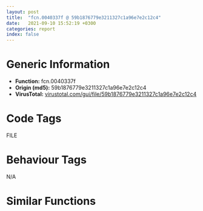 ```yaml
---
layout: post
title:  "fcn.0040337f @ 59b1876779e3211327c1a96e7e2c12c4"
date:   2021-09-10 15:52:19 +0300
categories: report
index: false
---
```


# Generic Information
- **Function:** fcn.0040337f
- **Origin (md5):** 59b1876779e3211327c1a96e7e2c12c4
- **VirusTotal:** [virustotal.com/gui/file/59b1876779e3211327c1a96e7e2c12c4][virustotal_ref]

# Code Tags
<span class="tag" id="FILE">FILE</span>


# Behaviour Tags
<span class="bhv-tag" id="na">N/A</span>

# Similar Functions
<script type="text/javascript" src="https://www.gstatic.com/charts/loader.js"></script>
<script type="text/javascript">

    google.charts.load('current', {'packages':['corechart']});
    google.charts.setOnLoadCallback(drawChart);

    function drawChart() {
    var data = new google.visualization.DataTable();
        data.addColumn('number', 'X');
        data.addColumn('number', 'Y');
        data.addColumn({type: 'string', role: 'tooltip', 'p': {'html': true}});
        data.addColumn({'type': 'string', 'role': 'style'});
        
        data.addRows([
    [-131.36648559570312, -133.60076904296875, '<b><a href="/report/fcn.0040337f@59b1876779e3211327c1a96e7e2c12c4">fcn.0040337f</a><br>@59b1876779e3211327c1a96e7e2c12c4</b><br>push ebp<br>mov ebp, esp<br>sub esp, 0x94<br>push ebx<br>push esi<br>mov esi, dword[ebp+0x14]<br>push edi<br>mov edi, dword[ebp+0x10]<br>mov dword[ebp-8], esi<br>test edi, edi<br>jne 0x40339f<br>mov dword[ebp-8], 0x8000<br>and dword[ebp-4], 0<br>mov ebx, edi<br>test edi, edi<br>jne 0x4033ae<br>mov ebx, 0x423150<br>mov eax, dword[ebp+8]<br>test eax, eax<br>js 0x4033c3<br>mov ecx, dword[0x472e18]<br>add ecx, eax<br>push ecx<br>call fcn.00403368<br>push 4<br>lea eax, [ebp+0x14]<br>push eax<br>call fcn.00403336<br>test eax, eax<br>jne 0x4033da<br>push 0xfffffffffffffffd<br>pop eax<br>jmp 0x403539<br>test dword[ebp+0x14], 0x80000000<br>je 0x403518<br>call dword[sym.imp.KERNEL32.dll_GetTickCount]<br>mov ecx, 0x433158<br>mov dword[ebp-0xc], eax<br>call fcn.004072f2<br>and dword[ebp+0x14], 0x7fffffff<br>mov eax, dword[ebp+0x14]<br>mov dword[ebp+8], eax<br>jle 0x403536<br>mov esi, 0x4000<br>cmp dword[ebp+0x14], esi<br>jge 0x40341a<br>mov esi, dword[ebp+0x14]<br>push esi<br>mov edi, 0x41f150<br>push edi<br>call fcn.00403336<br>test eax, eax<br>je 0x4033d2<br>sub dword[ebp+0x14], esi<br>mov dword[0x433170], edi<br>mov dword[0x433174], esi<br>mov eax, dword[ebp-8]<br>mov ecx, 0x433158<br>mov dword[0x433178], ebx<br>mov dword[0x43317c], eax<br>call fcn.00407312<br>mov dword[ebp-0x10], eax<br>test eax, eax<br>js 0x40350a<br>mov esi, dword[0x433178]<br>sub esi, ebx<br>call dword[sym.imp.KERNEL32.dll_GetTickCount]<br>test byte[0x472eb4], 1<br>mov edi, eax<br>je 0x4034be<br>sub eax, dword[ebp-0xc]<br>cmp eax, 0xc8<br>ja 0x403485<br>cmp dword[ebp+0x14], 0<br>jne 0x4034be<br>push dword[ebp+8]<br>mov eax, dword[ebp+8]<br>sub eax, dword[ebp+0x14]<br>push 0x64<br>push eax<br>call dword[sym.imp.KERNEL32.dll_MulDiv]<br>push eax<br>lea eax, [ebp-0x94]<br>push str....__d__<br>push eax<br>call dword[sym.imp.USER32.dll_wsprintfW]<br>add esp, 0xc<br>lea eax, [ebp-0x94]<br>push eax<br>push 0<br>call fcn.00404f72<br>mov dword[ebp-0xc], edi<br>xor eax, eax<br>cmp esi, eax<br>je 0x4034ff<br>cmp dword[ebp+0x10], eax<br>jne 0x4034e7<br>push eax<br>lea eax, [ebp-0x14]<br>push eax<br>push esi<br>push ebx<br>push dword[ebp+0xc]<br>call dword[sym.imp.KERNEL32.dll_WriteFile]<br>test eax, eax<br>je 0x403511<br>cmp dword[ebp-0x14], esi<br>jne 0x403511<br>add dword[ebp-4], esi<br>jmp 0x4034f3<br>add dword[ebp-4], esi<br>sub dword[ebp-8], esi<br>mov ebx, dword[0x433178]<br>cmp dword[ebp-0x10], 1<br>jne 0x403439<br>jmp 0x403536<br>cmp dword[ebp+0x14], eax<br>jg 0x40340d<br>jmp 0x403536<br>push 0xfffffffffffffffc<br>jmp 0x4033d4<br>push 0xfffffffffffffffe<br>jmp 0x4033d4<br>test edi, edi<br>je 0x40357f<br>cmp dword[ebp+0x14], esi<br>jge 0x403524<br>mov esi, dword[ebp+0x14]<br>push esi<br>push edi<br>call fcn.00403336<br>test eax, eax<br>je 0x4033d2<br>mov dword[ebp-4], esi<br>mov eax, dword[ebp-4]<br>pop edi<br>pop esi<br>pop ebx<br>leave <br>ret 0x10<br>mov esi, dword[ebp-8]<br>cmp dword[ebp+0x14], esi<br>jge 0x40354b<br>mov esi, dword[ebp+0x14]<br>push esi<br>mov edi, 0x41f150<br>push edi<br>call fcn.00403336<br>test eax, eax<br>je 0x4033d2<br>push 0<br>lea eax, [ebp+0x10]<br>push eax<br>push esi<br>push edi<br>push dword[ebp+0xc]<br>call dword[sym.imp.KERNEL32.dll_WriteFile]<br>test eax, eax<br>je 0x403511<br>cmp esi, dword[ebp+0x10]<br>jne 0x403511<br>add dword[ebp-4], esi<br>sub dword[ebp+0x14], esi<br>cmp dword[ebp+0x14], 0<br>jg 0x403540<br>jmp 0x403536<br><eoc> ', 'point { fill-color: #e0440e; }'],
[-39.21892547607422, -174.56558227539062, '<b><a href="/report/fcn.00402e6c@0c82eefbb8a4714538e49f74fe0058a6">fcn.00402e6c</a><br>@0c82eefbb8a4714538e49f74fe0058a6</b><br>push ebp<br>mov ebp, esp<br>sub esp, 0x54<br>push ebx<br>push esi<br>mov esi, dword[ebp+0x14]<br>push edi<br>mov edi, dword[ebp+0x10]<br>mov dword[ebp-8], esi<br>test edi, edi<br>jne 0x402e89<br>mov dword[ebp-8], 0x8000<br>and dword[ebp-4], 0<br>mov ebx, edi<br>test edi, edi<br>jne 0x402e98<br>mov ebx, 0x417c70<br>mov eax, dword[ebp+8]<br>test eax, eax<br>jl 0x402ead<br>mov ecx, dword[0x446f18]<br>add ecx, eax<br>push ecx<br>call fcn.00403091<br>lea eax, [ebp+0x14]<br>push 4<br>push eax<br>call fcn.0040305f<br>test eax, eax<br>je 0x40300a<br>test byte[ebp+0x17], 0x80<br>je 0x402ff3<br>call dword[sym.imp.KERNEL32.dll_GetTickCount]<br>mov ecx, 0x413be0<br>mov dword[ebp-0xc], eax<br>call fcn.00405f6f<br>and dword[ebp+0x14], 0x7fffffff<br>mov eax, dword[ebp+0x14]<br>mov dword[ebp+8], eax<br>jle 0x403055<br>mov esi, 0x4000<br>cmp dword[ebp+0x14], esi<br>jge 0x402efd<br>mov esi, dword[ebp+0x14]<br>mov edi, 0x413c70<br>push esi<br>push edi<br>call fcn.0040305f<br>test eax, eax<br>je 0x40300a<br>sub dword[ebp+0x14], esi<br>mov dword[0x413bf8], edi<br>mov dword[0x413bfc], esi<br>mov eax, dword[ebp-8]<br>mov ecx, 0x413be0<br>mov dword[0x413c00], ebx<br>mov dword[0x413c04], eax<br>call fcn.00405f8f<br>test eax, eax<br>mov dword[ebp-0x14], eax<br>jl 0x402feb<br>mov esi, dword[0x413c00]<br>sub esi, ebx<br>call dword[sym.imp.KERNEL32.dll_GetTickCount]<br>test byte[0x446f74], 1<br>mov edi, eax<br>je 0x402f9f<br>sub eax, dword[ebp-0xc]<br>cmp eax, 0xc8<br>ja 0x402f6c<br>cmp dword[ebp+0x14], 0<br>jne 0x402f9f<br>mov eax, dword[ebp+8]<br>push dword[ebp+8]<br>sub eax, dword[ebp+0x14]<br>push 0x64<br>push eax<br>call dword[sym.imp.KERNEL32.dll_MulDiv]<br>push eax<br>lea eax, [ebp-0x54]<br>push str....__d__<br>push eax<br>call dword[sym.imp.USER32.dll_wsprintfA]<br>add esp, 0xc<br>lea eax, [ebp-0x54]<br>push eax<br>push 0<br>call fcn.00404e71<br>mov dword[ebp-0xc], edi<br>xor eax, eax<br>cmp esi, eax<br>je 0x402fe0<br>cmp dword[ebp+0x10], eax<br>jne 0x402fc8<br>push eax<br>lea eax, [ebp-0x10]<br>push eax<br>push esi<br>push ebx<br>push dword[ebp+0xc]<br>call dword[sym.imp.KERNEL32.dll_WriteFile]<br>test eax, eax<br>je 0x402fef<br>cmp dword[ebp-0x10], esi<br>jne 0x402fef<br>add dword[ebp-4], esi<br>jmp 0x402fd4<br>add dword[ebp-4], esi<br>sub dword[ebp-8], esi<br>mov ebx, dword[0x413c00]<br>cmp dword[ebp-0x14], 1<br>jne 0x402f20<br>jmp 0x403055<br>cmp dword[ebp+0x14], eax<br>jg 0x402ef0<br>jmp 0x403055<br>push 0xfffffffffffffffc<br>jmp 0x40300c<br>push 0xfffffffffffffffe<br>jmp 0x40300c<br>test edi, edi<br>je 0x40304a<br>cmp dword[ebp+0x14], esi<br>jge 0x402fff<br>mov esi, dword[ebp+0x14]<br>push esi<br>push edi<br>call fcn.0040305f<br>test eax, eax<br>jne 0x403052<br>push 0xfffffffffffffffd<br>pop eax<br>jmp 0x403058<br>mov esi, dword[ebp-8]<br>cmp dword[ebp+0x14], esi<br>jge 0x40301a<br>mov esi, dword[ebp+0x14]<br>mov edi, 0x413c70<br>push esi<br>push edi<br>call fcn.0040305f<br>test eax, eax<br>je 0x40300a<br>lea eax, [ebp+0x10]<br>push 0<br>push eax<br>push esi<br>push edi<br>push dword[ebp+0xc]<br>call dword[sym.imp.KERNEL32.dll_WriteFile]<br>test eax, eax<br>je 0x402fef<br>cmp esi, dword[ebp+0x10]<br>jne 0x402fef<br>add dword[ebp-4], esi<br>sub dword[ebp+0x14], esi<br>cmp dword[ebp+0x14], 0<br>jg 0x40300f<br>jmp 0x403055<br>mov dword[ebp-4], esi<br>mov eax, dword[ebp-4]<br>pop edi<br>pop esi<br>pop ebx<br>leave <br>ret 0x10<br><eoc> ', 'null'],
[4.118288040161133, 47.92256546020508, '<b><a href="/report/fcn.0040337f@fc08a944a357dc216338592f13f65b60">fcn.0040337f</a><br>@fc08a944a357dc216338592f13f65b60</b><br>push ebp<br>mov ebp, esp<br>sub esp, 0x94<br>push ebx<br>push esi<br>mov esi, dword[ebp+0x14]<br>push edi<br>mov edi, dword[ebp+0x10]<br>mov dword[ebp-8], esi<br>test edi, edi<br>jne 0x40339f<br>mov dword[ebp-8], 0x8000<br>and dword[ebp-4], 0<br>mov ebx, edi<br>test edi, edi<br>jne 0x4033ae<br>mov ebx, 0x423150<br>mov eax, dword[ebp+8]<br>test eax, eax<br>js 0x4033c3<br>mov ecx, dword[0x472e18]<br>add ecx, eax<br>push ecx<br>call fcn.00403368<br>push 4<br>lea eax, [ebp+0x14]<br>push eax<br>call fcn.00403336<br>test eax, eax<br>jne 0x4033da<br>push 0xfffffffffffffffd<br>pop eax<br>jmp 0x403539<br>test dword[ebp+0x14], 0x80000000<br>je 0x403518<br>call dword[sym.imp.KERNEL32.dll_GetTickCount]<br>mov ecx, 0x433158<br>mov dword[ebp-0xc], eax<br>call fcn.004072f2<br>and dword[ebp+0x14], 0x7fffffff<br>mov eax, dword[ebp+0x14]<br>mov dword[ebp+8], eax<br>jle 0x403536<br>mov esi, 0x4000<br>cmp dword[ebp+0x14], esi<br>jge 0x40341a<br>mov esi, dword[ebp+0x14]<br>push esi<br>mov edi, 0x41f150<br>push edi<br>call fcn.00403336<br>test eax, eax<br>je 0x4033d2<br>sub dword[ebp+0x14], esi<br>mov dword[0x433170], edi<br>mov dword[0x433174], esi<br>mov eax, dword[ebp-8]<br>mov ecx, 0x433158<br>mov dword[0x433178], ebx<br>mov dword[0x43317c], eax<br>call fcn.00407312<br>mov dword[ebp-0x10], eax<br>test eax, eax<br>js 0x40350a<br>mov esi, dword[0x433178]<br>sub esi, ebx<br>call dword[sym.imp.KERNEL32.dll_GetTickCount]<br>test byte[0x472eb4], 1<br>mov edi, eax<br>je 0x4034be<br>sub eax, dword[ebp-0xc]<br>cmp eax, 0xc8<br>ja 0x403485<br>cmp dword[ebp+0x14], 0<br>jne 0x4034be<br>push dword[ebp+8]<br>mov eax, dword[ebp+8]<br>sub eax, dword[ebp+0x14]<br>push 0x64<br>push eax<br>call dword[sym.imp.KERNEL32.dll_MulDiv]<br>push eax<br>lea eax, [ebp-0x94]<br>push str....__d__<br>push eax<br>call dword[sym.imp.USER32.dll_wsprintfW]<br>add esp, 0xc<br>lea eax, [ebp-0x94]<br>push eax<br>push 0<br>call fcn.00404f72<br>mov dword[ebp-0xc], edi<br>xor eax, eax<br>cmp esi, eax<br>je 0x4034ff<br>cmp dword[ebp+0x10], eax<br>jne 0x4034e7<br>push eax<br>lea eax, [ebp-0x14]<br>push eax<br>push esi<br>push ebx<br>push dword[ebp+0xc]<br>call dword[sym.imp.KERNEL32.dll_WriteFile]<br>test eax, eax<br>je 0x403511<br>cmp dword[ebp-0x14], esi<br>jne 0x403511<br>add dword[ebp-4], esi<br>jmp 0x4034f3<br>add dword[ebp-4], esi<br>sub dword[ebp-8], esi<br>mov ebx, dword[0x433178]<br>cmp dword[ebp-0x10], 1<br>jne 0x403439<br>jmp 0x403536<br>cmp dword[ebp+0x14], eax<br>jg 0x40340d<br>jmp 0x403536<br>push 0xfffffffffffffffc<br>jmp 0x4033d4<br>push 0xfffffffffffffffe<br>jmp 0x4033d4<br>test edi, edi<br>je 0x40357f<br>cmp dword[ebp+0x14], esi<br>jge 0x403524<br>mov esi, dword[ebp+0x14]<br>push esi<br>push edi<br>call fcn.00403336<br>test eax, eax<br>je 0x4033d2<br>mov dword[ebp-4], esi<br>mov eax, dword[ebp-4]<br>pop edi<br>pop esi<br>pop ebx<br>leave <br>ret 0x10<br>mov esi, dword[ebp-8]<br>cmp dword[ebp+0x14], esi<br>jge 0x40354b<br>mov esi, dword[ebp+0x14]<br>push esi<br>mov edi, 0x41f150<br>push edi<br>call fcn.00403336<br>test eax, eax<br>je 0x4033d2<br>push 0<br>lea eax, [ebp+0x10]<br>push eax<br>push esi<br>push edi<br>push dword[ebp+0xc]<br>call dword[sym.imp.KERNEL32.dll_WriteFile]<br>test eax, eax<br>je 0x403511<br>cmp esi, dword[ebp+0x10]<br>jne 0x403511<br>add dword[ebp-4], esi<br>sub dword[ebp+0x14], esi<br>cmp dword[ebp+0x14], 0<br>jg 0x403540<br>jmp 0x403536<br><eoc> ', 'null'],
[50.50100326538086, -128.1116485595703, '<b><a href="/report/fcn.0040337f@999ae3491971c32d67bd4c32561ea381">fcn.0040337f</a><br>@999ae3491971c32d67bd4c32561ea381</b><br>push ebp<br>mov ebp, esp<br>sub esp, 0x98<br>push ebx<br>mov ebx, dword[ebp+0x10]<br>push esi<br>mov esi, dword[ebp+0x14]<br>push edi<br>xor edi, edi<br>mov dword[ebp-8], esi<br>cmp ebx, edi<br>jne 0x4033a1<br>mov dword[ebp-8], 0x8000<br>mov dword[ebp-4], edi<br>mov dword[ebp-0xc], ebx<br>cmp ebx, edi<br>jne 0x4033b2<br>mov dword[ebp-0xc], 0x424170<br>mov eax, dword[ebp+8]<br>cmp eax, edi<br>jl 0x4033c7<br>mov ecx, dword[0x47eaf8]<br>add ecx, eax<br>push ecx<br>call fcn.00403368<br>push 4<br>lea eax, [ebp+0x14]<br>push eax<br>call fcn.00403336<br>test eax, eax<br>jne 0x4033de<br>push 0xfffffffffffffffd<br>pop eax<br>jmp 0x403567<br>test dword[ebp+0x14], 0x80000000<br>je 0x403546<br>mov ebx, dword[sym.imp.KERNEL32.dll_GetTickCount]<br>call ebx<br>and dword[ebp+0x14], 0x7fffffff<br>mov dword[ebp-0x10], eax<br>mov eax, 0x435d28<br>mov dword[0x43dd30], eax<br>mov dword[0x43dd2c], eax<br>mov eax, dword[ebp+0x14]<br>mov dword[0x434188], 8<br>mov dword[0x4346a4], edi<br>mov dword[0x4346a0], edi<br>mov dword[0x43dd28], 0x43dd28<br>mov dword[ebp+8], eax<br>jle 0x403564<br>mov esi, 0x4000<br>cmp dword[ebp+0x14], esi<br>jge 0x403445<br>mov esi, dword[ebp+0x14]<br>push esi<br>mov edi, 0x420170<br>push edi<br>call fcn.00403336<br>test eax, eax<br>je 0x4033d6<br>sub dword[ebp+0x14], esi<br>mov dword[0x434178], edi<br>mov dword[0x43417c], esi<br>mov eax, dword[ebp-8]<br>mov edi, dword[ebp-0xc]<br>push 0x434178<br>mov dword[0x434180], edi<br>mov dword[0x434184], eax<br>call fcn.004076a0<br>mov dword[ebp-0x14], eax<br>test eax, eax<br>js 0x403538<br>mov esi, dword[0x434180]<br>sub esi, edi<br>call ebx<br>test byte[0x47eb94], 1<br>mov edi, eax<br>je 0x4034e8<br>sub eax, dword[ebp-0x10]<br>cmp eax, 0xc8<br>ja 0x4034af<br>cmp dword[ebp+0x14], 0<br>jne 0x4034e8<br>push dword[ebp+8]<br>mov eax, dword[ebp+8]<br>sub eax, dword[ebp+0x14]<br>push 0x64<br>push eax<br>call dword[sym.imp.KERNEL32.dll_MulDiv]<br>push eax<br>lea eax, [ebp-0x98]<br>push str....__d__<br>push eax<br>call dword[sym.imp.USER32.dll_wsprintfW]<br>add esp, 0xc<br>lea eax, [ebp-0x98]<br>push eax<br>push 0<br>call fcn.00404f9e<br>mov dword[ebp-0x10], edi<br>xor eax, eax<br>cmp esi, eax<br>je 0x40352d<br>cmp dword[ebp+0x10], eax<br>jne 0x403513<br>push eax<br>lea eax, [ebp-0x18]<br>push eax<br>push esi<br>push dword[ebp-0xc]<br>push dword[ebp+0xc]<br>call dword[sym.imp.KERNEL32.dll_WriteFile]<br>test eax, eax<br>je 0x40353f<br>cmp dword[ebp-0x18], esi<br>jne 0x40353f<br>add dword[ebp-4], esi<br>jmp 0x403521<br>mov eax, dword[0x434180]<br>add dword[ebp-4], esi<br>sub dword[ebp-8], esi<br>mov dword[ebp-0xc], eax<br>cmp dword[ebp-0x14], 1<br>jne 0x403464<br>jmp 0x403564<br>cmp dword[ebp+0x14], eax<br>jg 0x403438<br>jmp 0x403564<br>push 0xfffffffffffffffc<br>jmp 0x4033d8<br>push 0xfffffffffffffffe<br>jmp 0x4033d8<br>cmp ebx, edi<br>je 0x4035ac<br>cmp dword[ebp+0x14], esi<br>jge 0x403552<br>mov esi, dword[ebp+0x14]<br>push esi<br>push ebx<br>call fcn.00403336<br>test eax, eax<br>je 0x4033d6<br>mov dword[ebp-4], esi<br>mov eax, dword[ebp-4]<br>pop edi<br>pop esi<br>pop ebx<br>leave <br>ret 0x10<br>mov esi, dword[ebp-8]<br>cmp dword[ebp+0x14], esi<br>jge 0x403579<br>mov esi, dword[ebp+0x14]<br>push esi<br>mov ebx, 0x420170<br>push ebx<br>call fcn.00403336<br>test eax, eax<br>je 0x4033d6<br>push edi<br>lea eax, [ebp+0x10]<br>push eax<br>push esi<br>push ebx<br>push dword[ebp+0xc]<br>call dword[sym.imp.KERNEL32.dll_WriteFile]<br>test eax, eax<br>je 0x40353f<br>cmp esi, dword[ebp+0x10]<br>jne 0x40353f<br>add dword[ebp-4], esi<br>sub dword[ebp+0x14], esi<br>cmp dword[ebp+0x14], edi<br>jg 0x40356e<br>jmp 0x403564<br><eoc> ', 'null'],
[69.49150085449219, -29.026472091674805, '<b><a href="/report/fcn.00402e5b@8cfdb0713f3b8f9b0a5ef775f40cf182">fcn.00402e5b</a><br>@8cfdb0713f3b8f9b0a5ef775f40cf182</b><br>push ebp<br>mov ebp, esp<br>sub esp, 0x58<br>push ebx<br>push esi<br>mov esi, dword[ebp+0x14]<br>push edi<br>mov edi, dword[ebp+0x10]<br>mov dword[ebp-8], esi<br>test edi, edi<br>jne 0x402e78<br>mov dword[ebp-8], reloc.GDI32.dll_SetTextColor<br>and dword[ebp-4], 0<br>mov dword[ebp-0xc], edi<br>test edi, edi<br>jne 0x402e8a<br>mov dword[ebp-0xc], 0x418b88<br>mov eax, dword[ebp+8]<br>test eax, eax<br>jl 0x402e9f<br>mov ecx, dword[0x42ebb8]<br>add ecx, eax<br>push ecx<br>call fcn.004030af<br>lea eax, [ebp+0x14]<br>push 4<br>push eax<br>call fcn.0040307d<br>test eax, eax<br>je 0x403028<br>test byte[ebp+0x17], 0x80<br>je 0x403011<br>mov ebx, dword[sym.imp.KERNEL32.dll_GetTickCount]<br>call ebx<br>and dword[0x40b4ec], 0<br>and dword[0x40b4e8], 0<br>and dword[ebp+0x14], 0x7fffffff<br>mov dword[ebp-0x10], eax<br>mov eax, 0x40cb70<br>mov dword[0x40afd0], 8<br>mov dword[0x414b78], eax<br>mov dword[0x414b74], eax<br>mov eax, dword[ebp+0x14]<br>mov dword[0x414b70], 0x414b70<br>mov dword[ebp+8], eax<br>jle 0x403073<br>mov esi, 0x4000<br>cmp dword[ebp+0x14], esi<br>jge 0x402f18<br>mov esi, dword[ebp+0x14]<br>mov edi, 0x414b88<br>push esi<br>push edi<br>call fcn.0040307d<br>test eax, eax<br>je 0x403028<br>sub dword[ebp+0x14], esi<br>mov dword[0x40afc0], edi<br>mov dword[0x40afc4], esi<br>mov edi, dword[ebp-0xc]<br>mov eax, dword[ebp-8]<br>push 0x40afc0<br>mov dword[0x40afc8], edi<br>mov dword[0x40afcc], eax<br>call fcn.00405e08<br>test eax, eax<br>mov dword[ebp-0x18], eax<br>jl 0x403009<br>mov esi, dword[0x40afc8]<br>sub esi, edi<br>call ebx<br>test byte[0x42ec14], 1<br>mov edi, eax<br>je 0x402fb9<br>sub eax, dword[ebp-0x10]<br>cmp eax, 0xc8<br>ja 0x402f86<br>cmp dword[ebp+0x14], 0<br>jne 0x402fb9<br>mov eax, dword[ebp+8]<br>push dword[ebp+8]<br>sub eax, dword[ebp+0x14]<br>push 0x64<br>push eax<br>call dword[sym.imp.KERNEL32.dll_MulDiv]<br>push eax<br>lea eax, [ebp-0x58]<br>push str....__d__<br>push eax<br>call dword[sym.imp.USER32.dll_wsprintfA]<br>add esp, 0xc<br>lea eax, [ebp-0x58]<br>push eax<br>push 0<br>call fcn.00404daa<br>mov dword[ebp-0x10], edi<br>xor eax, eax<br>cmp esi, eax<br>je 0x402ffe<br>cmp dword[ebp+0x10], eax<br>jne 0x402fe4<br>push eax<br>lea eax, [ebp-0x14]<br>push eax<br>push esi<br>push dword[ebp-0xc]<br>push dword[ebp+0xc]<br>call dword[sym.imp.KERNEL32.dll_WriteFile]<br>test eax, eax<br>je 0x40300d<br>cmp dword[ebp-0x14], esi<br>jne 0x40300d<br>add dword[ebp-4], esi<br>jmp 0x402ff2<br>mov eax, dword[0x40afc8]<br>add dword[ebp-4], esi<br>sub dword[ebp-8], esi<br>mov dword[ebp-0xc], eax<br>cmp dword[ebp-0x18], 1<br>jne 0x402f3b<br>jmp 0x403073<br>cmp dword[ebp+0x14], eax<br>jg 0x402f0b<br>jmp 0x403073<br>push 0xfffffffffffffffc<br>jmp 0x40302a<br>push 0xfffffffffffffffe<br>jmp 0x40302a<br>test edi, edi<br>je 0x403068<br>cmp dword[ebp+0x14], esi<br>jge 0x40301d<br>mov esi, dword[ebp+0x14]<br>push esi<br>push edi<br>call fcn.0040307d<br>test eax, eax<br>jne 0x403070<br>push 0xfffffffffffffffd<br>pop eax<br>jmp 0x403076<br>mov esi, dword[ebp-8]<br>cmp dword[ebp+0x14], esi<br>jge 0x403038<br>mov esi, dword[ebp+0x14]<br>mov edi, 0x414b88<br>push esi<br>push edi<br>call fcn.0040307d<br>test eax, eax<br>je 0x403028<br>lea eax, [ebp+0x10]<br>push 0<br>push eax<br>push esi<br>push edi<br>push dword[ebp+0xc]<br>call dword[sym.imp.KERNEL32.dll_WriteFile]<br>test eax, eax<br>je 0x40300d<br>cmp esi, dword[ebp+0x10]<br>jne 0x40300d<br>add dword[ebp-4], esi<br>sub dword[ebp+0x14], esi<br>cmp dword[ebp+0x14], 0<br>jg 0x40302d<br>jmp 0x403073<br>mov dword[ebp-4], esi<br>mov eax, dword[ebp-4]<br>pop edi<br>pop esi<br>pop ebx<br>leave <br>ret 0x10<br><eoc> ', 'null'],
[-43.003944396972656, -58.39570617675781, '<b><a href="/report/fcn.0040337f@e7f0482c425f7bc9cd320f60c1cfa28c">fcn.0040337f</a><br>@e7f0482c425f7bc9cd320f60c1cfa28c</b><br>push ebp<br>mov ebp, esp<br>sub esp, 0x94<br>push ebx<br>push esi<br>mov esi, dword[ebp+0x14]<br>push edi<br>mov edi, dword[ebp+0x10]<br>mov dword[ebp-8], esi<br>test edi, edi<br>jne 0x40339f<br>mov dword[ebp-8], 0x8000<br>and dword[ebp-4], 0<br>mov ebx, edi<br>test edi, edi<br>jne 0x4033ae<br>mov ebx, 0x423150<br>mov eax, dword[ebp+8]<br>test eax, eax<br>js 0x4033c3<br>mov ecx, dword[0x472e18]<br>add ecx, eax<br>push ecx<br>call fcn.00403368<br>push 4<br>lea eax, [ebp+0x14]<br>push eax<br>call fcn.00403336<br>test eax, eax<br>jne 0x4033da<br>push 0xfffffffffffffffd<br>pop eax<br>jmp 0x403539<br>test dword[ebp+0x14], 0x80000000<br>je 0x403518<br>call dword[sym.imp.KERNEL32.dll_GetTickCount]<br>mov ecx, 0x433158<br>mov dword[ebp-0xc], eax<br>call fcn.004072f2<br>and dword[ebp+0x14], 0x7fffffff<br>mov eax, dword[ebp+0x14]<br>mov dword[ebp+8], eax<br>jle 0x403536<br>mov esi, 0x4000<br>cmp dword[ebp+0x14], esi<br>jge 0x40341a<br>mov esi, dword[ebp+0x14]<br>push esi<br>mov edi, 0x41f150<br>push edi<br>call fcn.00403336<br>test eax, eax<br>je 0x4033d2<br>sub dword[ebp+0x14], esi<br>mov dword[0x433170], edi<br>mov dword[0x433174], esi<br>mov eax, dword[ebp-8]<br>mov ecx, 0x433158<br>mov dword[0x433178], ebx<br>mov dword[0x43317c], eax<br>call fcn.00407312<br>mov dword[ebp-0x10], eax<br>test eax, eax<br>js 0x40350a<br>mov esi, dword[0x433178]<br>sub esi, ebx<br>call dword[sym.imp.KERNEL32.dll_GetTickCount]<br>test byte[0x472eb4], 1<br>mov edi, eax<br>je 0x4034be<br>sub eax, dword[ebp-0xc]<br>cmp eax, 0xc8<br>ja 0x403485<br>cmp dword[ebp+0x14], 0<br>jne 0x4034be<br>push dword[ebp+8]<br>mov eax, dword[ebp+8]<br>sub eax, dword[ebp+0x14]<br>push 0x64<br>push eax<br>call dword[sym.imp.KERNEL32.dll_MulDiv]<br>push eax<br>lea eax, [ebp-0x94]<br>push str....__d__<br>push eax<br>call dword[sym.imp.USER32.dll_wsprintfW]<br>add esp, 0xc<br>lea eax, [ebp-0x94]<br>push eax<br>push 0<br>call fcn.00404f72<br>mov dword[ebp-0xc], edi<br>xor eax, eax<br>cmp esi, eax<br>je 0x4034ff<br>cmp dword[ebp+0x10], eax<br>jne 0x4034e7<br>push eax<br>lea eax, [ebp-0x14]<br>push eax<br>push esi<br>push ebx<br>push dword[ebp+0xc]<br>call dword[sym.imp.KERNEL32.dll_WriteFile]<br>test eax, eax<br>je 0x403511<br>cmp dword[ebp-0x14], esi<br>jne 0x403511<br>add dword[ebp-4], esi<br>jmp 0x4034f3<br>add dword[ebp-4], esi<br>sub dword[ebp-8], esi<br>mov ebx, dword[0x433178]<br>cmp dword[ebp-0x10], 1<br>jne 0x403439<br>jmp 0x403536<br>cmp dword[ebp+0x14], eax<br>jg 0x40340d<br>jmp 0x403536<br>push 0xfffffffffffffffc<br>jmp 0x4033d4<br>push 0xfffffffffffffffe<br>jmp 0x4033d4<br>test edi, edi<br>je 0x40357f<br>cmp dword[ebp+0x14], esi<br>jge 0x403524<br>mov esi, dword[ebp+0x14]<br>push esi<br>push edi<br>call fcn.00403336<br>test eax, eax<br>je 0x4033d2<br>mov dword[ebp-4], esi<br>mov eax, dword[ebp-4]<br>pop edi<br>pop esi<br>pop ebx<br>leave <br>ret 0x10<br>mov esi, dword[ebp-8]<br>cmp dword[ebp+0x14], esi<br>jge 0x40354b<br>mov esi, dword[ebp+0x14]<br>push esi<br>mov edi, 0x41f150<br>push edi<br>call fcn.00403336<br>test eax, eax<br>je 0x4033d2<br>push 0<br>lea eax, [ebp+0x10]<br>push eax<br>push esi<br>push edi<br>push dword[ebp+0xc]<br>call dword[sym.imp.KERNEL32.dll_WriteFile]<br>test eax, eax<br>je 0x403511<br>cmp esi, dword[ebp+0x10]<br>jne 0x403511<br>add dword[ebp-4], esi<br>sub dword[ebp+0x14], esi<br>cmp dword[ebp+0x14], 0<br>jg 0x403540<br>jmp 0x403536<br><eoc> ', 'null'],
[-157.5712890625, -36.06714630126953, '<b><a href="/report/fcn.0040337f@5bfd33ece1aeef8bda2c7fc886262ed9">fcn.0040337f</a><br>@5bfd33ece1aeef8bda2c7fc886262ed9</b><br>push ebp<br>mov ebp, esp<br>sub esp, 0x98<br>push ebx<br>mov ebx, dword[ebp+0x10]<br>push esi<br>mov esi, dword[ebp+0x14]<br>push edi<br>xor edi, edi<br>mov dword[ebp-8], esi<br>cmp ebx, edi<br>jne 0x4033a1<br>mov dword[ebp-8], 0x8000<br>mov dword[ebp-4], edi<br>mov dword[ebp-0xc], ebx<br>cmp ebx, edi<br>jne 0x4033b2<br>mov dword[ebp-0xc], 0x424170<br>mov eax, dword[ebp+8]<br>cmp eax, edi<br>jl 0x4033c7<br>mov ecx, dword[0x47eaf8]<br>add ecx, eax<br>push ecx<br>call fcn.00403368<br>push 4<br>lea eax, [ebp+0x14]<br>push eax<br>call fcn.00403336<br>test eax, eax<br>jne 0x4033de<br>push 0xfffffffffffffffd<br>pop eax<br>jmp 0x403567<br>test dword[ebp+0x14], 0x80000000<br>je 0x403546<br>mov ebx, dword[sym.imp.KERNEL32.dll_GetTickCount]<br>call ebx<br>and dword[ebp+0x14], 0x7fffffff<br>mov dword[ebp-0x10], eax<br>mov eax, 0x435d28<br>mov dword[0x43dd30], eax<br>mov dword[0x43dd2c], eax<br>mov eax, dword[ebp+0x14]<br>mov dword[0x434188], 8<br>mov dword[0x4346a4], edi<br>mov dword[0x4346a0], edi<br>mov dword[0x43dd28], 0x43dd28<br>mov dword[ebp+8], eax<br>jle 0x403564<br>mov esi, 0x4000<br>cmp dword[ebp+0x14], esi<br>jge 0x403445<br>mov esi, dword[ebp+0x14]<br>push esi<br>mov edi, 0x420170<br>push edi<br>call fcn.00403336<br>test eax, eax<br>je 0x4033d6<br>sub dword[ebp+0x14], esi<br>mov dword[0x434178], edi<br>mov dword[0x43417c], esi<br>mov eax, dword[ebp-8]<br>mov edi, dword[ebp-0xc]<br>push 0x434178<br>mov dword[0x434180], edi<br>mov dword[0x434184], eax<br>call fcn.004076a0<br>mov dword[ebp-0x14], eax<br>test eax, eax<br>js 0x403538<br>mov esi, dword[0x434180]<br>sub esi, edi<br>call ebx<br>test byte[0x47eb94], 1<br>mov edi, eax<br>je 0x4034e8<br>sub eax, dword[ebp-0x10]<br>cmp eax, 0xc8<br>ja 0x4034af<br>cmp dword[ebp+0x14], 0<br>jne 0x4034e8<br>push dword[ebp+8]<br>mov eax, dword[ebp+8]<br>sub eax, dword[ebp+0x14]<br>push 0x64<br>push eax<br>call dword[sym.imp.KERNEL32.dll_MulDiv]<br>push eax<br>lea eax, [ebp-0x98]<br>push str....__d__<br>push eax<br>call dword[sym.imp.USER32.dll_wsprintfW]<br>add esp, 0xc<br>lea eax, [ebp-0x98]<br>push eax<br>push 0<br>call fcn.00404f9e<br>mov dword[ebp-0x10], edi<br>xor eax, eax<br>cmp esi, eax<br>je 0x40352d<br>cmp dword[ebp+0x10], eax<br>jne 0x403513<br>push eax<br>lea eax, [ebp-0x18]<br>push eax<br>push esi<br>push dword[ebp-0xc]<br>push dword[ebp+0xc]<br>call dword[sym.imp.KERNEL32.dll_WriteFile]<br>test eax, eax<br>je 0x40353f<br>cmp dword[ebp-0x18], esi<br>jne 0x40353f<br>add dword[ebp-4], esi<br>jmp 0x403521<br>mov eax, dword[0x434180]<br>add dword[ebp-4], esi<br>sub dword[ebp-8], esi<br>mov dword[ebp-0xc], eax<br>cmp dword[ebp-0x14], 1<br>jne 0x403464<br>jmp 0x403564<br>cmp dword[ebp+0x14], eax<br>jg 0x403438<br>jmp 0x403564<br>push 0xfffffffffffffffc<br>jmp 0x4033d8<br>push 0xfffffffffffffffe<br>jmp 0x4033d8<br>cmp ebx, edi<br>je 0x4035ac<br>cmp dword[ebp+0x14], esi<br>jge 0x403552<br>mov esi, dword[ebp+0x14]<br>push esi<br>push ebx<br>call fcn.00403336<br>test eax, eax<br>je 0x4033d6<br>mov dword[ebp-4], esi<br>mov eax, dword[ebp-4]<br>pop edi<br>pop esi<br>pop ebx<br>leave <br>ret 0x10<br>mov esi, dword[ebp-8]<br>cmp dword[ebp+0x14], esi<br>jge 0x403579<br>mov esi, dword[ebp+0x14]<br>push esi<br>mov ebx, 0x420170<br>push ebx<br>call fcn.00403336<br>test eax, eax<br>je 0x4033d6<br>push edi<br>lea eax, [ebp+0x10]<br>push eax<br>push esi<br>push ebx<br>push dword[ebp+0xc]<br>call dword[sym.imp.KERNEL32.dll_WriteFile]<br>test eax, eax<br>je 0x40353f<br>cmp esi, dword[ebp+0x10]<br>jne 0x40353f<br>add dword[ebp-4], esi<br>sub dword[ebp+0x14], esi<br>cmp dword[ebp+0x14], edi<br>jg 0x40356e<br>jmp 0x403564<br><eoc> ', 'null'],
[-96.69670867919922, 44.52191925048828, '<b><a href="/report/fcn.00402e5b@88c77a55c813a535f04a021f665ec5b4">fcn.00402e5b</a><br>@88c77a55c813a535f04a021f665ec5b4</b><br>push ebp<br>mov ebp, esp<br>sub esp, 0x54<br>push ebx<br>push esi<br>mov esi, dword[ebp+0x14]<br>push edi<br>mov edi, dword[ebp+0x10]<br>mov dword[ebp-8], esi<br>test edi, edi<br>jne 0x402e78<br>mov dword[ebp-8], 0x8000<br>and dword[ebp-4], 0<br>mov ebx, edi<br>test edi, edi<br>jne 0x402e87<br>mov ebx, 0x40f020<br>mov eax, dword[ebp+8]<br>test eax, eax<br>jl 0x402e9c<br>mov ecx, dword[0x423ed8]<br>add ecx, eax<br>push ecx<br>call fcn.00403080<br>lea eax, [ebp+0x14]<br>push 4<br>push eax<br>call fcn.0040304e<br>test eax, eax<br>je 0x402ff9<br>test byte[ebp+0x17], 0x80<br>je 0x402fe2<br>call dword[sym.imp.KERNEL32.dll_GetTickCount]<br>mov ecx, 0x40af90<br>mov dword[ebp-0xc], eax<br>call fcn.00405dd9<br>and dword[ebp+0x14], 0x7fffffff<br>mov eax, dword[ebp+0x14]<br>mov dword[ebp+8], eax<br>jle 0x403044<br>mov esi, 0x4000<br>cmp dword[ebp+0x14], esi<br>jge 0x402eec<br>mov esi, dword[ebp+0x14]<br>mov edi, 0x40b020<br>push esi<br>push edi<br>call fcn.0040304e<br>test eax, eax<br>je 0x402ff9<br>sub dword[ebp+0x14], esi<br>mov dword[0x40afa8], edi<br>mov dword[0x40afac], esi<br>mov eax, dword[ebp-8]<br>mov ecx, 0x40af90<br>mov dword[0x40afb0], ebx<br>mov dword[0x40afb4], eax<br>call fcn.00405df9<br>test eax, eax<br>mov dword[ebp-0x14], eax<br>jl 0x402fda<br>mov esi, dword[0x40afb0]<br>sub esi, ebx<br>call dword[sym.imp.KERNEL32.dll_GetTickCount]<br>test byte[0x423f34], 1<br>mov edi, eax<br>je 0x402f8e<br>sub eax, dword[ebp-0xc]<br>cmp eax, 0xc8<br>ja 0x402f5b<br>cmp dword[ebp+0x14], 0<br>jne 0x402f8e<br>mov eax, dword[ebp+8]<br>push dword[ebp+8]<br>sub eax, dword[ebp+0x14]<br>push 0x64<br>push eax<br>call dword[sym.imp.KERNEL32.dll_MulDiv]<br>push eax<br>lea eax, [ebp-0x54]<br>push str....__d__<br>push eax<br>call dword[sym.imp.USER32.dll_wsprintfA]<br>add esp, 0xc<br>lea eax, [ebp-0x54]<br>push eax<br>push 0<br>call fcn.00404d7b<br>mov dword[ebp-0xc], edi<br>xor eax, eax<br>cmp esi, eax<br>je 0x402fcf<br>cmp dword[ebp+0x10], eax<br>jne 0x402fb7<br>push eax<br>lea eax, [ebp-0x10]<br>push eax<br>push esi<br>push ebx<br>push dword[ebp+0xc]<br>call dword[sym.imp.KERNEL32.dll_WriteFile]<br>test eax, eax<br>je 0x402fde<br>cmp dword[ebp-0x10], esi<br>jne 0x402fde<br>add dword[ebp-4], esi<br>jmp 0x402fc3<br>add dword[ebp-4], esi<br>sub dword[ebp-8], esi<br>mov ebx, dword[0x40afb0]<br>cmp dword[ebp-0x14], 1<br>jne 0x402f0f<br>jmp 0x403044<br>cmp dword[ebp+0x14], eax<br>jg 0x402edf<br>jmp 0x403044<br>push 0xfffffffffffffffc<br>jmp 0x402ffb<br>push 0xfffffffffffffffe<br>jmp 0x402ffb<br>test edi, edi<br>je 0x403039<br>cmp dword[ebp+0x14], esi<br>jge 0x402fee<br>mov esi, dword[ebp+0x14]<br>push esi<br>push edi<br>call fcn.0040304e<br>test eax, eax<br>jne 0x403041<br>push 0xfffffffffffffffd<br>pop eax<br>jmp 0x403047<br>mov esi, dword[ebp-8]<br>cmp dword[ebp+0x14], esi<br>jge 0x403009<br>mov esi, dword[ebp+0x14]<br>mov edi, 0x40b020<br>push esi<br>push edi<br>call fcn.0040304e<br>test eax, eax<br>je 0x402ff9<br>lea eax, [ebp+0x10]<br>push 0<br>push eax<br>push esi<br>push edi<br>push dword[ebp+0xc]<br>call dword[sym.imp.KERNEL32.dll_WriteFile]<br>test eax, eax<br>je 0x402fde<br>cmp esi, dword[ebp+0x10]<br>jne 0x402fde<br>add dword[ebp-4], esi<br>sub dword[ebp+0x14], esi<br>cmp dword[ebp+0x14], 0<br>jg 0x402ffe<br>jmp 0x403044<br>mov dword[ebp-4], esi<br>mov eax, dword[ebp-4]<br>pop edi<br>pop esi<br>pop ebx<br>leave <br>ret 0x10<br><eoc> ', 'null'],

        ]);

    var options = {
        title: 'Similarity Plot',
        legend: 'none',
        colors: ['#dedbd9', '#e6693e', '#ec8f6e', '#f3b49f', '#f6c7b6'],
        tooltip: {isHtml: true, trigger: 'both'},
        explorer: {
        actions: ["dragToZoom", "rightClickToReset"],
        },
        chartArea: {
        width: '80%',
        height: '80%'
        },
        width: '100%',
        height: '100%'
    };

    var chart = new google.visualization.ScatterChart(document.getElementById('chart_div'));

    chart.draw(data, options);
    }
    
</script>


<div id="chart_div" style="width: 100%px; height: 100%;"></div>

# Disassembled Code
{% highlight nasm %}

push ebp
mov ebp, esp
sub esp, 0x94
push ebx
push esi
mov esi, dword[ebp+0x14]
push edi
mov edi, dword[ebp+0x10]
mov dword[ebp-8], esi
test edi, edi
jne 0x40339f
mov dword[ebp-8], 0x8000
and dword[ebp-4], 0
mov ebx, edi
test edi, edi
jne 0x4033ae
mov ebx, 0x423150
mov eax, dword[ebp+8]
test eax, eax
js 0x4033c3
mov ecx, dword[0x472e18]
add ecx, eax
push ecx
call fcn.00403368
push 4
lea eax, [ebp+0x14]
push eax
call fcn.00403336
test eax, eax
jne 0x4033da
push 0xfffffffffffffffd
pop eax
jmp 0x403539
test dword[ebp+0x14], 0x80000000
je 0x403518
call dword[sym.imp.KERNEL32.dll_GetTickCount]
mov ecx, 0x433158
mov dword[ebp-0xc], eax
call fcn.004072f2
and dword[ebp+0x14], 0x7fffffff
mov eax, dword[ebp+0x14]
mov dword[ebp+8], eax
jle 0x403536
mov esi, 0x4000
cmp dword[ebp+0x14], esi
jge 0x40341a
mov esi, dword[ebp+0x14]
push esi
mov edi, 0x41f150
push edi
call fcn.00403336
test eax, eax
je 0x4033d2
sub dword[ebp+0x14], esi
mov dword[0x433170], edi
mov dword[0x433174], esi
mov eax, dword[ebp-8]
mov ecx, 0x433158
mov dword[0x433178], ebx
mov dword[0x43317c], eax
call fcn.00407312
mov dword[ebp-0x10], eax
test eax, eax
js 0x40350a
mov esi, dword[0x433178]
sub esi, ebx
call dword[sym.imp.KERNEL32.dll_GetTickCount]
test byte[0x472eb4], 1
mov edi, eax
je 0x4034be
sub eax, dword[ebp-0xc]
cmp eax, 0xc8
ja 0x403485
cmp dword[ebp+0x14], 0
jne 0x4034be
push dword[ebp+8]
mov eax, dword[ebp+8]
sub eax, dword[ebp+0x14]
push 0x64
push eax
call dword[sym.imp.KERNEL32.dll_MulDiv]
push eax
lea eax, [ebp-0x94]
push str....__d__
push eax
call dword[sym.imp.USER32.dll_wsprintfW]
add esp, 0xc
lea eax, [ebp-0x94]
push eax
push 0
call fcn.00404f72
mov dword[ebp-0xc], edi
xor eax, eax
cmp esi, eax
je 0x4034ff
cmp dword[ebp+0x10], eax
jne 0x4034e7
push eax
lea eax, [ebp-0x14]
push eax
push esi
push ebx
push dword[ebp+0xc]
call dword[sym.imp.KERNEL32.dll_WriteFile]
test eax, eax
je 0x403511
cmp dword[ebp-0x14], esi
jne 0x403511
add dword[ebp-4], esi
jmp 0x4034f3
add dword[ebp-4], esi
sub dword[ebp-8], esi
mov ebx, dword[0x433178]
cmp dword[ebp-0x10], 1
jne 0x403439
jmp 0x403536
cmp dword[ebp+0x14], eax
jg 0x40340d
jmp 0x403536
push 0xfffffffffffffffc
jmp 0x4033d4
push 0xfffffffffffffffe
jmp 0x4033d4
test edi, edi
je 0x40357f
cmp dword[ebp+0x14], esi
jge 0x403524
mov esi, dword[ebp+0x14]
push esi
push edi
call fcn.00403336
test eax, eax
je 0x4033d2
mov dword[ebp-4], esi
mov eax, dword[ebp-4]
pop edi
pop esi
pop ebx
leave
ret 0x10
mov esi, dword[ebp-8]
cmp dword[ebp+0x14], esi
jge 0x40354b
mov esi, dword[ebp+0x14]
push esi
mov edi, 0x41f150
push edi
call fcn.00403336
test eax, eax
je 0x4033d2
push 0
lea eax, [ebp+0x10]
push eax
push esi
push edi
push dword[ebp+0xc]
call dword[sym.imp.KERNEL32.dll_WriteFile]
test eax, eax
je 0x403511
cmp esi, dword[ebp+0x10]
jne 0x403511
add dword[ebp-4], esi
sub dword[ebp+0x14], esi
cmp dword[ebp+0x14], 0
jg 0x403540
jmp 0x403536

{% endhighlight %}

[virustotal_ref]: https://www.virustotal.com/gui/file/59b1876779e3211327c1a96e7e2c12c4